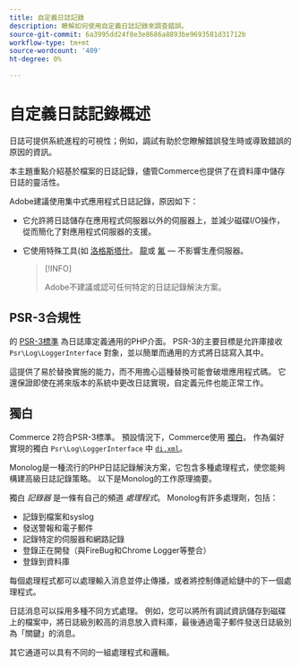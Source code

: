 ```yaml
---
title: 自定義日誌記錄
description: 瞭解如何使用自定義日誌記錄來調查錯誤。
source-git-commit: 6a3995dd24f8e3e8686a8893be9693581d31712b
workflow-type: tm+mt
source-wordcount: '409'
ht-degree: 0%

---
```



# 自定義日誌記錄概述

日誌可提供系統進程的可視性；例如，調試有助於您瞭解錯誤發生時或導致錯誤的原因的資訊。

本主題重點介紹基於檔案的日誌記錄，儘管Commerce也提供了在資料庫中儲存日誌的靈活性。

Adobe建議使用集中式應用程式日誌記錄，原因如下：

- 它允許將日誌儲存在應用程式伺服器以外的伺服器上，並減少磁碟I/O操作，從而簡化了對應用程式伺服器的支援。

- 它使用特殊工具(如 [洛格斯塔什]。 [龍]或 [氟] — 不影響生產伺服器。

   >[!INFO]
   >
   >Adobe不建議或認可任何特定的日誌記錄解決方案。

## PSR-3合規性

的 [PSR-3標準][laminas] 為日誌庫定義通用的PHP介面。 PSR-3的主要目標是允許庫接收 `Psr\Log\LoggerInterface` 對象，並以簡單而通用的方式將日誌寫入其中。

這提供了易於替換實施的能力，而不用擔心這種替換可能會破壞應用程式碼。 它還保證即使在將來版本的系統中更改日誌實現，自定義元件也能正常工作。

## 獨白

Commerce 2符合PSR-3標準。 預設情況下，Commerce使用 [獨白]。 作為偏好實現的獨白 `Psr\Log\LoggerInterface` 中 [`di.xml`][di]。

Monolog是一種流行的PHP日誌記錄解決方案，它包含多種處理程式，使您能夠構建高級日誌記錄策略。 以下是Monolog的工作原理摘要。

獨白 _記錄器_ 是一條有自己的頻道 _處理程式_。 Monolog有許多處理劑，包括：

- 記錄到檔案和syslog
- 發送警報和電子郵件
- 記錄特定的伺服器和網路記錄
- 登錄正在開發（與FireBug和Chrome Logger等整合）
- 登錄到資料庫

每個處理程式都可以處理輸入消息並停止傳播，或者將控制傳遞給鏈中的下一個處理程式。

日誌消息可以採用多種不同方式處理。 例如，您可以將所有調試資訊儲存到磁碟上的檔案中，將日誌級別較高的消息放入資料庫，最後通過電子郵件發送日誌級別為「關鍵」的消息。

其它通道可以具有不同的一組處理程式和邏輯。

<!-- link definitions -->

[di]: https://github.com/magento/magento2/blob/2.4/app/etc/di.xml#L9
[氟]: http://www.fluentd.org
[laminas]: https://docs.laminas.dev/laminas-log/
[龍]: https://devcenter.heroku.com/articles/logplex
[洛格斯塔什]: https://www.elastic.co/products/logstash
[獨白]: https://github.com/Seldaek/monolog

